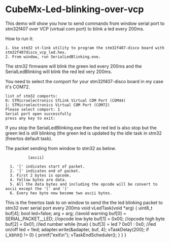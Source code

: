 # CubeMx-Led-blinking-over-vcp
This demo will show you how to send commands from window serial port to stm32f407 over VCP (virtual com port) to blink a led every 200ms.

How to run it:
  
    1. Use stm32 st-link utility to program the stm32f407-disco board with stm32f407disco_vcp_led.hex.
    2. From window, run SerialLedBlinking.exe. 

The stm32 firmware will blink the green led every 200ms and the SerialLedBlinking will blink the red led very 200ms. 

You need to select the comport for your stm32f407-disco board in my case it's COM72.

    list of stm32 comports:
    0: STMicroelectronics STLink Virtual COM Port (COM44)
    1: STMicroelectronics Virtual COM Port (COM72)
    Please select comport: 1
    Serial port open successfully
    press any key to exit:

If you stop the SerialLedBlinking.exe then the red led is also stop but the green led is still blinking (the green led is updated by the idle task in stm32 (freertos default task).
   
The packet sending from window to stm32 as below.
     
              [ascii]
    
      1. '[' indicates start of packet.
      2. ']' indicates end of packet.
      3. First 2 bytes is opcode.
      4. follow bytes are data. 
      5. All the data bytes and including the opcode will be convert to ascii except the '[' and ']'
      6. Every hex byte now become two ascii bytes.

This is the freertos task to on window to send the the led blinking packet to stm32 over serial port every 200ms
      void vLedTask(void *arg) {
        uint8_t buf[4];
        bool led=false;
        arg = arg;						          //avoid warning
        buf[0] = SERIAL_PACKET__LED;	//opcode low byte
        buf[1] = 0x00;					      //opcode high byte
        buf[2] = 0x01;					      //led number
        while (true) {
          buf[3] = led ? 0x01 : 0x0;		//led on/off
          led = !led;
          adapter.write(&adapter, buf, 4);
          vTaskDelay(200);
          if (_kbhit() != 0) {
            printf("exit\n");
            vTaskEndScheduler();
          }
        }
      }
  
